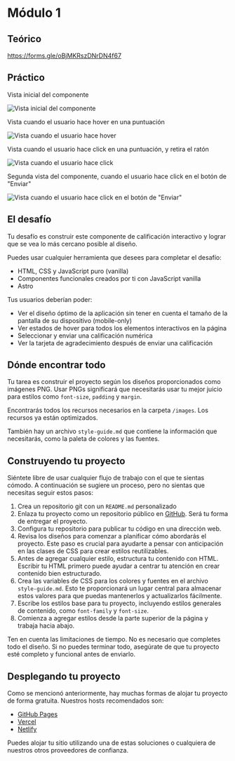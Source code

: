 # Módulo 1

## Teórico

<https://forms.gle/oBjMKRszDNrDN4f67>

## Práctico

Vista inicial del componente

![Vista inicial del componente](./view-1.png)

Vista cuando el usuario hace hover en una puntuación

![Vista cuando el usuario hace hover](./view-1-hover.png)

Vista cuando el usuario hace click en una puntuación, y retira el ratón

![Vista cuando el usuario hace click](./view-1-selected.png)

Segunda vista del componente, cuando el usuario hace click en el botón de "Enviar"

![Vista cuando el usuario hace click en el botón de "Enviar"](./view-2.png)

## El desafío

Tu desafío es construir este componente de calificación interactivo y lograr que se vea lo más cercano posible al diseño.

Puedes usar cualquier herramienta que desees para completar el desafío:

- HTML, CSS y JavaScript puro (vanilla)
- Componentes funcionales creados por ti con JavaScript vanilla
- Astro

Tus usuarios deberían poder:

- Ver el diseño óptimo de la aplicación sin tener en cuenta el tamaño de la pantalla de su dispositivo (mobile-only)
- Ver estados de hover para todos los elementos interactivos en la página
- Seleccionar y enviar una calificación numérica
- Ver la tarjeta de agradecimiento después de enviar una calificación

## Dónde encontrar todo

Tu tarea es construir el proyecto según los diseños proporcionados como imágenes PNG.
Usar PNGs significará que necesitarás usar tu mejor juicio para estilos como `font-size`, `padding` y `margin`.

Encontrarás todos los recursos necesarios en la carpeta `/images`. Los recursos ya están optimizados.

También hay un archivo `style-guide.md` que contiene la información que necesitarás, como la paleta de colores y las fuentes.

## Construyendo tu proyecto

Siéntete libre de usar cualquier flujo de trabajo con el que te sientas cómodo. A continuación se sugiere un proceso, pero no sientas que necesitas seguir estos pasos:

1. Crea un repositorio git con un `README.md` personalizado
2. Enlaza tu proyecto como un repositorio público en [GitHub](https://github.com/). Será tu forma de entregar el proyecto.
3. Configura tu repositorio para publicar tu código en una dirección web.
4. Revisa los diseños para comenzar a planificar cómo abordarás el proyecto. Este paso es crucial para ayudarte a pensar con anticipación en las clases de CSS para crear estilos reutilizables.
5. Antes de agregar cualquier estilo, estructura tu contenido con HTML. Escribir tu HTML primero puede ayudar a centrar tu atención en crear contenido bien estructurado.
6. Crea las variables de CSS para los colores y fuentes en el archivo `style-guide.md`. Esto te proporcionará un lugar central para almacenar estos valores para que puedas mantenerlos y actualizarlos fácilmente.
7. Escribe los estilos base para tu proyecto, incluyendo estilos generales de contenido, como `font-family` y `font-size`.
8. Comienza a agregar estilos desde la parte superior de la página y trabaja hacia abajo.

Ten en cuenta las limitaciones de tiempo. No es necesario que completes todo el diseño. Si no puedes terminar todo, asegúrate de que tu proyecto esté completo y funcional antes de enviarlo.

## Desplegando tu proyecto

Como se mencionó anteriormente, hay muchas formas de alojar tu proyecto de forma gratuita. Nuestros hosts recomendados son:

- [GitHub Pages](https://pages.github.com/)
- [Vercel](https://vercel.com/)
- [Netlify](https://www.netlify.com/)

Puedes alojar tu sitio utilizando una de estas soluciones o cualquiera de nuestros otros proveedores de confianza.
